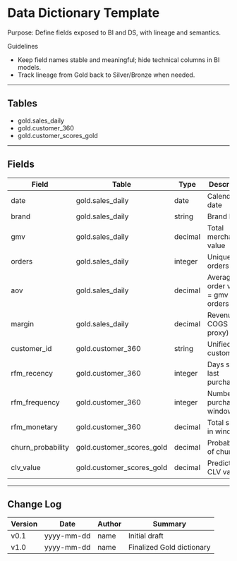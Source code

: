 # Data Dictionary Template

Purpose: Define fields exposed to BI and DS, with lineage and semantics.

Guidelines
- Keep field names stable and meaningful; hide technical columns in BI models.
- Track lineage from Gold back to Silver/Bronze when needed.

---

## Tables

- gold.sales_daily
- gold.customer_360
- gold.customer_scores_gold

---

## Fields

| Field | Table | Type | Description | Source/Lineage | Format | Notes |
|---|---|---|---|---|---|---|
| date | gold.sales_daily | date | Calendar date | from silver.sales_clean.order_date | yyyy-mm-dd | |
| brand | gold.sales_daily | string | Brand label | derived from source_system | text | eurostyle/contoso |
| gmv | gold.sales_daily | decimal | Total merchandise value | sum(quantity * unit_price) | currency | EUR after FX normalization |
| orders | gold.sales_daily | integer | Unique orders count | distinct(order_id) | integer | |
| aov | gold.sales_daily | decimal | Average order value = gmv / orders | computed in BI or ELT | currency | Prefer DAX measure |
| margin | gold.sales_daily | decimal | Revenue − COGS (or proxy) | requires COGS or proxy table | currency | Document proxy if used |
| customer_id | gold.customer_360 | string | Unified customer id | from harmonized keys | text | |
| rfm_recency | gold.customer_360 | integer | Days since last purchase | from sales history | days | |
| rfm_frequency | gold.customer_360 | integer | Number of purchases in window | from sales history | count | |
| rfm_monetary | gold.customer_360 | decimal | Total spend in window | from sales history | currency | |
| churn_probability | gold.customer_scores_gold | decimal | Probability of churn | model output | 0..1 | |
| clv_value | gold.customer_scores_gold | decimal | Predicted CLV value | model output | currency | |

---

## Change Log

| Version | Date | Author | Summary |
|---|---|---|---|
| v0.1 | yyyy-mm-dd | name | Initial draft |
| v1.0 | yyyy-mm-dd | name | Finalized Gold dictionary |
